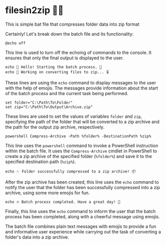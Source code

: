 # filesin2zip   😮‍💨
This is simple bat file that compresses folder data into zip format

 Certainly! Let's break down the batch file and its functionality:

```batch
@echo off
```
This line is used to turn off the echoing of commands to the console. It ensures that only the final output is displayed to the user.

```batch
echo 🌟 Hello! Starting the batch process. 🚀
echo 💼 Working on converting files to zip... ⏳
```
These lines are using the `echo` command to display messages to the user with the help of emojis. The messages provide information about the start of the batch process and the current task being performed.

```batch
set folder="C:\Path\To\Folder"
set zip="C:\Path\To\Output\Archive.zip"
```
These lines are used to set the values of variables `folder` and `zip`, specifying the path of the folder that will be converted to a zip archive and the path for the output zip archive, respectively.

```batch
powershell Compress-Archive -Path %folder% -DestinationPath %zip%
```
This line uses the `powershell` command to invoke a PowerShell instruction within the batch file. It uses the `Compress-Archive` cmdlet in PowerShell to create a zip archive of the specified folder (`%folder%`) and save it to the specified destination path (`%zip%`).

```batch
echo ✨ Folder successfully compressed to a zip archive! 📦
```
After the zip archive has been created, this line uses the `echo` command to notify the user that the folder has been successfully compressed into a zip archive, using some more emojis for fun.

```batch
echo 🔥 Batch process completed. Have a great day! 🌈
```
Finally, this line uses the `echo` command to inform the user that the batch process has been completed, along with a cheerful message using emojis.

The batch file combines plain text messages with emojis to provide a fun and informative user experience while carrying out the task of converting a folder's data into a zip archive.  
